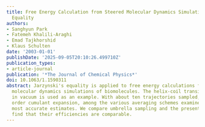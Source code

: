```yaml
---
title: Free Energy Calculation from Steered Molecular Dynamics Simulations Using Jarzynski's
  Equality
authors:
- Sanghyun Park
- Fatemeh Khalili-Araghi
- Emad Tajkhorshid
- Klaus Schulten
date: '2003-01-01'
publishDate: '2025-09-05T20:10:26.499710Z'
publication_types:
- article-journal
publication: '*The Journal of Chemical Physics*'
doi: 10.1063/1.1590311
abstract: Jarzynski's equality is applied to free energy calculations from steered
  molecular dynamics simulations of biomolecules. The helix-coil transition of deca-alanine
  in vacuum is used as an example. With about ten trajectories sampled, the second
  order cumulant expansion, among the various averaging schemes examined, yields the
  most accurate estimates. We compare umbrella sampling and the present method, and
  find that their efficiencies are comparable.
---
```

